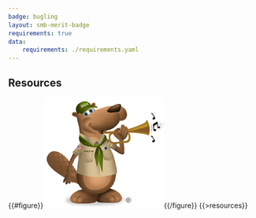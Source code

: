 ```yaml
---
badge: bugling
layout: smb-merit-badge
requirements: true
data:
    requirements: ./requirements.yaml
---
```


## Resources

{{#figure}}<img src="bugling-bucky.jpg" class="W(100%)" />{{/figure}}
{{>resources}}
